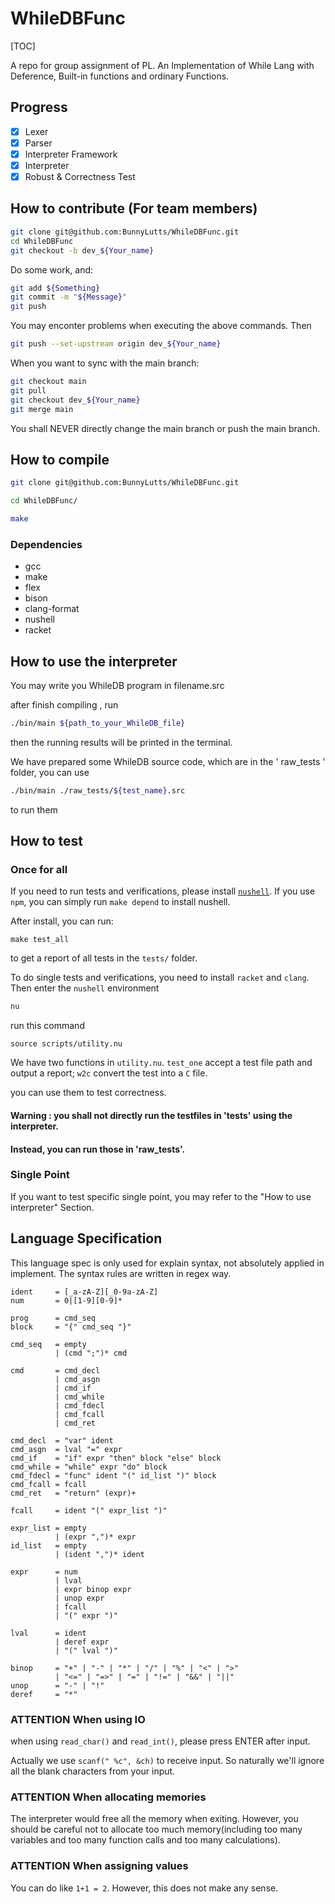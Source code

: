 # WhileDBFunc

[TOC]

A repo for group assignment of PL. An Implementation of While Lang with Deference, Built-in functions and ordinary Functions.

## Progress

- [x] Lexer
- [x] Parser
- [x] Interpreter Framework
- [x] Interpreter
- [x] Robust & Correctness Test

## How to contribute (For team members)

``` bash
git clone git@github.com:BunnyLutts/WhileDBFunc.git
cd WhileDBFunc
git checkout -b dev_${Your_name}
```

Do some work, and:

``` bash
git add ${Something}
git commit -m "${Message}"
git push
```

You may enconter problems when executing the above commands. Then

``` bash
git push --set-upstream origin dev_${Your_name}
```

When you want to sync with the main branch:

``` bash
git checkout main
git pull
git checkout dev_${Your_name}
git merge main
```

You shall NEVER directly change the main branch or push the main branch.

## How to compile


``` bash
git clone git@github.com:BunnyLutts/WhileDBFunc.git

cd WhileDBFunc/

make
```

### Dependencies

* gcc
* make
* flex
* bison
* clang-format
* nushell
* racket

## How to use the interpreter 
You may write you WhileDB program in filename.src

after finish compiling , run

``` bash
./bin/main ${path_to_your_WhileDB_file}
```
then the running results will be printed in the terminal.

We have prepared some WhileDB source code, which are in the ' raw_tests ' folder, 
you can use
``` bash
./bin/main ./raw_tests/${test_name}.src
```
to run them


## How to test 

### Once for all

If you need to run tests and verifications, please install [`nushell`](https://www.nushell.sh/zh-CN/book/installation.html). 
If you use `npm`, you can simply run `make depend` to install nushell. 

After install, you can run:

```nu
make test_all
```

to get a report of all tests in the `tests/` folder.

To do single tests and verifications, you need to install `racket` and `clang`. 
Then enter the `nushell` environment

```bash
nu
````

run this command

```nu
source scripts/utility.nu
```

We have two functions in `utility.nu`. `test_one` accept a test file path and output a report; `w2c` convert the test into a `C` file.

you can use them to test correctness.

#### Warning : you shall not directly run the testfiles in 'tests' using the interpreter. 
#### Instead, you can run those in 'raw_tests'.

### Single Point

If you want to test specific single point, you may refer to the "How to use interpreter" Section.

## Language Specification

This language spec is only used for explain syntax, not absolutely applied in implement. The syntax rules are written in regex way.

```
ident     = [_a-zA-Z][_0-9a-zA-Z]
num       = 0|[1-9][0-9]*

prog      = cmd_seq
block     = "{" cmd_seq "}"

cmd_seq   = empty
          | (cmd ";")* cmd

cmd       = cmd_decl
          | cmd_asgn
          | cmd_if
          | cmd_while
          | cmd_fdecl
          | cmd_fcall
          | cmd_ret

cmd_decl  = "var" ident
cmd_asgn  = lval "=" expr
cmd_if    = "if" expr "then" block "else" block
cmd_while = "while" expr "do" block
cmd_fdecl = "func" ident "(" id_list ")" block
cmd_fcall = fcall
cmd_ret   = "return" (expr)+

fcall     = ident "(" expr_list ")"

expr_list = empty
          | (expr ",")* expr
id_list   = empty
          | (ident ",")* ident

expr      = num
          | lval
          | expr binop expr
          | unop expr
          | fcall
          | "(" expr ")"

lval      = ident
          | deref expr
          | "(" lval ")"
          
binop     = "+" | "-" | "*" | "/" | "%" | "<" | ">" 
          | "<=" | "=>" | "=" | "!=" | "&&" | "||"
unop      = "-" | "!"
deref     = "*"
```

### ATTENTION When using IO
when using `read_char()` and `read_int()`, please press ENTER after input. 

Actually we use `scanf(" %c", &ch)` to receive input. So naturally we'll ignore all the blank characters from your input.

### ATTENTION When allocating memories
The interpreter would free all the memory when exiting. However, you should be careful not to allocate too much memory(including too many variables and too many function calls and too many calculations).

### ATTENTION When assigning values
You can do like `1+1 = 2`. However, this does not make any sense.